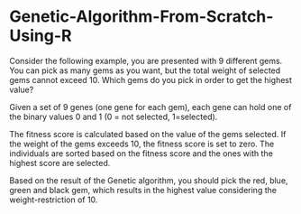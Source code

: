 # Genetic-Algorithm-From-Scratch-Using-R


Consider the following example, you are presented with 9 different gems. You can pick as many gems as you want, but the total weight of selected gems cannot exceed 10. Which gems do you pick in order to get the highest value?

Given a set of 9 genes (one gene for each gem), each gene can hold one of the binary values 0 and 1 (0 = not selected, 1=selected).

The fitness score is calculated based on the value of the gems selected. If the weight of the gems exceeds 10, the fitness score is set to zero. The individuals are sorted based on the fitness score and the ones with the highest score are selected.

Based on the result of the Genetic algorithm, you should pick the red, blue, green and black gem, which results in the highest value considering the weight-restriction of 10.
